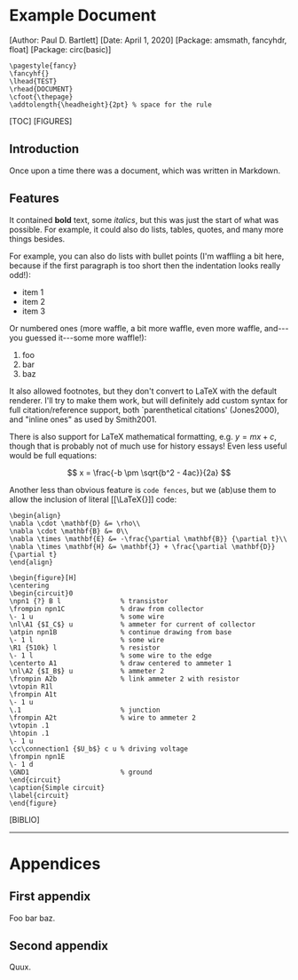 # Example Document
[Author: Paul D. Bartlett]
[Date: April 1, 2020]
[Package: amsmath, fancyhdr, float]
[Package: circ(basic)]

```preambleLaTeX
\pagestyle{fancy}
\fancyhf{}
\lhead{TEST}
\rhead{DOCUMENT}
\cfoot{\thepage}
\addtolength{\headheight}{2pt} % space for the rule
```

[TOC]
[FIGURES]

## Introduction

Once upon a time there was a document, which was written in Markdown.

## Features

It contained **bold** text,  some *italics*, but this was just the start of what
was possible. For example, it could also do lists, tables, quotes, and many more
things besides.

For example, you can also do lists with bullet points (I'm waffling a bit here,
because if the first paragraph is too short then the indentation looks really
odd!):

* item 1
* item 2
* item 3

Or numbered ones (more waffle, a bit more waffle, even more waffle, and---you
guessed it---some more waffle!):

1. foo
1. bar
1. baz

It also allowed footnotes, but they don't convert to LaTeX with the default
renderer. I'll try to make them work, but will definitely add custom syntax for
full citation/reference support, both `parenthetical citations' (Jones2000), and
"inline ones" as used by Smith2001.

There is also support for LaTeX mathematical formatting, e.g. $y=mx+c$, though
that is probably not of much use for history essays! Even less useful would be
full equations:

$$ x = \frac{-b \pm \sqrt{b^2 - 4ac}}{2a} $$

Another less than obvious feature is `code fences`, but we (ab)use them to allow
the inclusion of literal [[\LaTeX{}]] code:

```inlineLaTeX
\begin{align}
\nabla \cdot \mathbf{D} &= \rho\\
\nabla \cdot \mathbf{B} &= 0\\
\nabla \times \mathbf{E} &= -\frac{\partial \mathbf{B}} {\partial t}\\
\nabla \times \mathbf{H} &= \mathbf{J} + \frac{\partial \mathbf{D}} {\partial t}
\end{align}
```

```inlineLaTeX
\begin{figure}[H]
\centering
\begin{circuit}0
\npn1 {?} B l               % transistor
\frompin npn1C              % draw from collector
\- 1 u                      % some wire
\nl\A1 {$I_C$} u            % ammeter for current of collector
\atpin npn1B                % continue drawing from base
\- 1 l                      % some wire
\R1 {510k} l                % resistor
\- 1 l                      % some wire to the edge
\centerto A1                % draw centered to ammeter 1
\nl\A2 {$I_B$} u            % ammeter 2
\frompin A2b                % link ammeter 2 with resistor
\vtopin R1l
\frompin A1t
\- 1 u
\.1                         % junction
\frompin A2t                % wire to ammeter 2
\vtopin .1
\htopin .1
\- 1 u
\cc\connection1 {$U_b$} c u % driving voltage
\frompin npn1E
\- 1 d
\GND1                       % ground
\end{circuit}
\caption{Simple circuit}
\label{circuit}
\end{figure}
```

[BIBLIO]

---

# Appendices

## First appendix

Foo bar baz.

## Second appendix

Quux.
